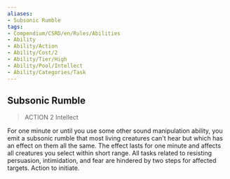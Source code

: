 ```yaml
---
aliases:
- Subsonic Rumble
tags:
- Compendium/CSRD/en/Rules/Abilities
- Ability
- Ability/Action
- Ability/Cost/2
- Ability/Tier/High
- Ability/Pool/Intellect
- Ability/Categories/Task
---
```


  
## Subsonic Rumble  
>ACTION 2  Intellect  
  
For one minute or until you use some other sound manipulation ability, you emit a subsonic rumble that most living creatures can't hear but which has an effect on them all the same. The effect lasts for one minute and affects all creatures you select within short range. All tasks related to resisting persuasion, intimidation, and fear are hindered by two steps for affected targets. Action to initiate.